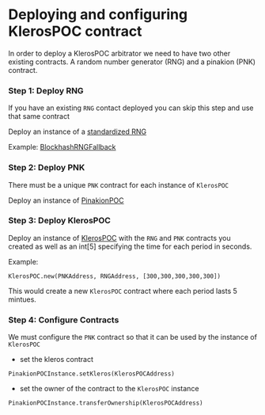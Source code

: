 # Deploying and configuring KlerosPOC contract

In order to deploy a KlerosPOC arbitrator we need to have two other existing contracts. A random number generator (RNG) and a pinakion (PNK) contract.

### Step 1: Deploy RNG

If you have an existing `RNG` contact deployed you can skip this step and use that same contract

Deploy an instance of a [standardized RNG](https://github.com/kleros/kleros-interaction/blob/master/contracts/standard/rng/RNG.sol)

Example: [BlockhashRNGFallback](https://github.com/kleros/kleros-interaction/blob/master/contracts/standard/rng/BlockhashRNGFallback.sol)

### Step 2: Deploy PNK

There must be a unique `PNK` contract for each instance of `KlerosPOC`

Deploy an instance of [PinakionPOC](https://github.com/kleros/kleros/blob/master/contracts/PinakionPOC.sol)

### Step 3: Deploy KlerosPOC

Deploy an instance of [KlerosPOC](https://github.com/kleros/kleros/blob/master/contracts/KlerosPOC.sol) with the `RNG` and `PNK` contracts you created as well as an int[5] specifying the time for each period in seconds.

Example:
```
KlerosPOC.new(PNKAddress, RNGAddress, [300,300,300,300,300])
```

This would create a new `KlerosPOC` contract where each period lasts 5 mintues.

### Step 4: Configure Contracts

We must configure the `PNK` contract so that it can be used by the instance of `KlerosPOC`

- set the kleros contract
```
PinakionPOCInstance.setKleros(KlerosPOCAddress)
```

- set the owner of the contract to the `KlerosPOC` instance
```
PinakionPOCInstance.transferOwnership(KlerosPOCAddress)
```

